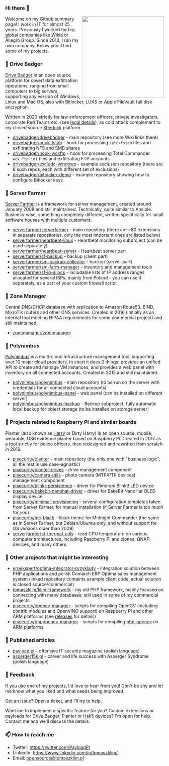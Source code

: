 ### Hi there 👋

<img align="right" src="https://avatars.githubusercontent.com/u/11279221?v=4" width="260">

Welcome on my Github summary page! I work in IT for almost 25 years. Previously I worked for big global companies like Wikia or Allegro Group. Since 2013, I run my own company. Below you'll find some of my projects.


### 👷 Drive Badger

[Drive Badger](https://drivebadger.com/) in an open source platform for covert data exfiltration operations, ranging from small computers to big servers, supporting any version of Windows, Linux and Mac OS, also with Bitlocker, LUKS or Apple FileVault full disk encryption.

Written in 2020 strictly for law enforcement officers, private investigators, corporate Red Teams etc. (see [legal details](https://github.com/drivebadger/drivebadger/wiki/Frequently-Asked-Questions-(legal))), as cold attack complement to my closed source [Sherlock](https://payload.pl/sherlock/) platform.

- [drivebadger/drivebadger](https://github.com/drivebadger/drivebadger) - main repository (see more Wiki links there)
- [drivebadger/hook-fstab](https://github.com/drivebadger/hook-fstab) - hook for processing `/etc/fstab` files and exfiltrating NFS and SMB shares
- [drivebadger/hook-wcxftp](https://github.com/drivebadger/hook-wcxftp) - hook for processing Total Commander `wcx_ftp.ini` files and exfiltrating FTP accounts
- [drivebadger/exclude-windows](https://github.com/drivebadger/exclude-windows) - example exclusion repository (there are 8 such repos, each with different set of exclusions) 
- [drivebadger/bitlocker-demo](https://github.com/drivebadger/bitlocker-demo) - example repository showing how to configure Bitlocker keys


### 👷 Server Farmer

[Server Farmer](https://serverfarmer.org/) is a framework for server management, created around January 2008 and still maintained. Technically, quite similar to Ansible. Business-wise, something completely different, written specifically for small software houses with multiple customers.

- [serverfarmer/serverfarmer](https://github.com/serverfarmer/serverfarmer) - main repository (there are ~80 extensions in separate repositories, only the most important ones are listed below)
- [serverfarmer/heartbeat-linux](https://github.com/serverfarmer/heartbeat-linux) - Heartbeat monitoring subproject (can be used separately)
- [serverfarmer/heartbeat-server](https://github.com/serverfarmer/heartbeat-server) - Heartbeat server part
- [serverfarmer/sf-backup](https://github.com/serverfarmer/sf-backup) - backup (client part)
- [serverfarmer/sm-backup-collector](https://github.com/serverfarmer/sm-backup-collector) - backup (server part)
- [serverfarmer/sm-farm-manager](https://github.com/serverfarmer/sm-farm-manager) - inventory and management tools
- [serverfarmer/sf-ip-allocs](https://github.com/serverfarmer/sf-ip-allocs) - includable lists of IP address ranges allocated for several ISPs, mainly from Poland - you can use it separately, as a part of your custom firewall script


### 👷 Zone Manager

Central DNS/DHCP database with replication to Amazon Route53, BIND, MikroTik routers and other DNS services. Created in 2016 (initially as an internal tool meeting HIPAA requirements for some commercial project) and still maintained.

- [zonemanager/zonemanager](https://github.com/zonemanager/zonemanager)


### 👷 Polynimbus

[Polynimbus](https://polynimbus.it/) is a multi-cloud infrastructure management tool, supporting over 10 major cloud providers. In short it does 2 things: provides an unified API to create and manage VM instances, and provides a web panel with inventory on all connected accounts. Created in 2015 and still maintained.

- [polynimbus/polynimbus](https://github.com/polynimbus/polynimbus) - main repository (to be run on the server with credentials for all connected cloud accounts)
- [polynimbus/polynimbus-panel](https://github.com/polynimbus/polynimbus-panel) - web panel (can be installed on different server)
- [polynimbus/polynimbus-backup](https://github.com/polynimbus/polynimbus-backup) - Backup subproject; fully automatic local backup for object storage (to be installed on storage server)


### 🔨 Projects related to Raspberry Pi and similar boards

Planter (also known as [Harry](https://payload.pl/harry/) or Dirty Harry) is an open source, mobile, wearable, USB evidence planter based on Raspberry Pi. Created in 2017 as a tool strictly for police officers, then redesigned and rewritten from scratch in 2019.

- [pisecurity/planter](https://github.com/pisecurity/planter) - main repository (the only one with "business logic", all the rest is use case-agnostic)
- [pisecurity/planter-drives](https://github.com/pisecurity/planter-drives) - drive management component
- [pisecurity/camera-utils](https://github.com/pisecurity/camera-utils) - photo camera (MTP/PTP devices) management component
- [pisecurity/blinkt-persistence](https://github.com/pisecurity/blinkt-persistence) - driver for Pimoroni Blinkt! LED device
- [pisecurity/bakebit-nanohat-driver](https://github.com/pisecurity/bakebit-nanohat-driver) - driver for BakeBit NanoHat OLED display device
- [pisecurity/minimal-provisioning](https://github.com/pisecurity/minimal-provisioning) - several configuration templates taken from Server Farmer, for manual installation (if Server Farmer is too much for you)
- [pisecurity/mc-black](https://github.com/pisecurity/mc-black) - black theme for Midnight Commander (the same as in Server Farmer, but Debian/Ubuntu-only, and without support for OS versions older than 2009)
- [serverfarmer/sf-thermal-utils](https://github.com/serverfarmer/sf-thermal-utils) - read CPU temperature on various computer architectures, including Raspberry Pi and clones, QNAP devices, and many others


### 🔨 Other projects that might be interesting

- [erpekspert/optima-integrator-przyklady](https://github.com/erpekspert/optima-integrator-przyklady) - integration solution between PHP applications and polish Comarch ERP Optima sales management system (linked repository containts example client code, actual solution is closed source/commercial)
- [tomaszklim/klim-framework](https://github.com/tomaszklim/klim-framework) - my old PHP framework, mainly focused on connecting with many databases; still used in some of my commercial projects
- [pisecurity/opencv-manager](https://github.com/pisecurity/opencv-manager) - scripts for compiling OpenCV (including contrib modules and OpenVINO support) on Raspberry Pi and other ARM platforms (see [releases](https://github.com/pisecurity/opencv-manager/releases) for details)
- [pisecurity/phpopencv-manager](https://github.com/pisecurity/phpopencv-manager) - scripts for compiling [php-opencv](https://github.com/php-opencv/php-opencv) on ARM platforms


### 📜 Published articles

- [payload.pl](https://payload.pl/) - offensive IT security magazine (polish language)
- [asperger15k.pl](https://asperger15k.pl/) - career and life success with Asperger Syndrome (polish language)


### 💬 Feedback

If you use one of my projects, I'd love to hear from you! Don't be shy and let me know what you liked and what needs being improved.

Got an issue? Open a ticket, and I'll try to help.

Want me to implement a specific feature for you? Custom extensions or payloads for Drive Badger, Planter or [Hak5](https://hak5.org/) devices? I'm open for help. Contact me and we'll discuss the details.


### 📫 How to reach me

- Twitter: https://twitter.com/PayloadPl
- LinkedIn: https://www.linkedin.com/in/tomaszklim/
- Email: opensource@tomaszklim.pl
